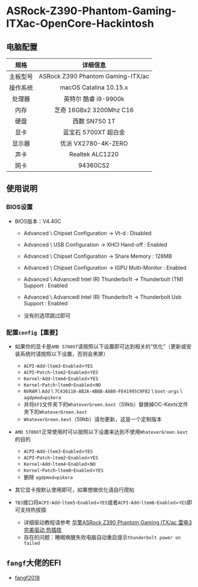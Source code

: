 # ASRock-Z390-Phantom-Gaming-ITXac-OpenCore-Hackintosh



## 电脑配置
|规格 | 详细信息|
|:-: | :-:|
|主板型号| ASRock Z390 Phantom Gaming-ITX/ac |
|操作系统|macOS Catalina 10.15.x |
|处理器|英特尔 酷睿 i9-9900k|
|内存|芝奇 16GBx2 3200Mhz C16|
|硬盘| 西数 SN750 1T |
|显卡|蓝宝石 5700XT 超白金|
|显示器|优派 VX2780-4K-ZERO|
|声卡| Realtek ALC1220|
|网卡| 94360CS2|

## 使用说明

### BIOS设置

- BIOS版本：V4.40C

  - Advanced \ Chipset Configuration → Vt-d : Disabled

  - Advanced \ USB Configuration → XHCI Hand-off : Enabled

  - Advanced \ Chipset Configuration → Share Memory : 128MB

  - Advanced \ Chipset Configuration → IGPU Multi-Monitor : Enabled
  
  - Advanced \ Advancedl Intel (R) Thunderbo1t → Thunderbolt (TM)
  Support : Enabled
  
  - Advanced \ Advancedl Intel (R) Thunderbo1t → Thunderbolt Usb Support
 : Enabled  
  
  - 没有的选项跳过即可
  
  
### 配置`config`【重要】

- 如果你的显卡是`AMD 5700XT`请按照以下设置即可达到相关的“优化”（更新或安装系统时请按照以下设置，否则会黑屏）

  - `ACPI`-`Add`-`ltem3`-`Enabled`=`YES`
  - `ACPI`-`Patch`-`ltem2`-`Enabled`=`YES`
  - `Kernel`-`Add`-`ltem4`-`Enabled`=`YES`
  - `Kernel`-`Patch`-`ltem0`-`Enabled`=`NO`
  - `NVRAM` \ `Add` \ `7C436110-AB2A-4BBB-A880-FE41995C9F82` \ `boot-args` \ `agdpmod=pikera`  
  - 并将`EFI`文件夹下的`WhateverGreen.kext`（59kb）替换掉OC-Kexts文件夹下的`WhateverGreen.kext`
  - `WhateverGreen.kext`（59kb）请勿更新，这是一个定制版本 
 
- `AMD 5700XT`正常使用时可以按照以下设置来达到不使用`WhateverGreen.kext`的目的

  - `ACPI`-`Add`-`ltem3`-`Enabled`=`YES`
  - `ACPI`-`Patch`-`ltem2`-`Enabled`=`YES`
  - `Kernel`-`Add`-`ltem4`-`Enabled`=`NO`
  - `Kernel`-`Patch`-`ltem0`-`Enabled`=`YES`
  - 删除 `agdpmod=pikera`  
  
- 其它显卡按默认使用即可，如果想做优化请自行爬帖
  
- `TB3`接口将`ACPI`-`Add`-`ltem5`-`Enabled`=`YES`或者`ACPI`-`Add`-`ltem6`-`Enabled`=`YES`即可支持热拔插
  
  - 详细驱动教程请参考 [华擎ASRock Z390 Phantom Gaming ITX/ac 雷电3 完美驱动 热插拔](https://fangf.cc/2020/05/19/TB3/) 
  - 存在的问题：睡眠唤醒失败电脑自动重启提示`thunderbolt power on failed`

 ## `fangf`大佬的EFI
 
  - [fangf2018](https://github.com/fangf2018/ASRock-Z390-Phantom-ITX-OpenCore-Hackintosh)
  


